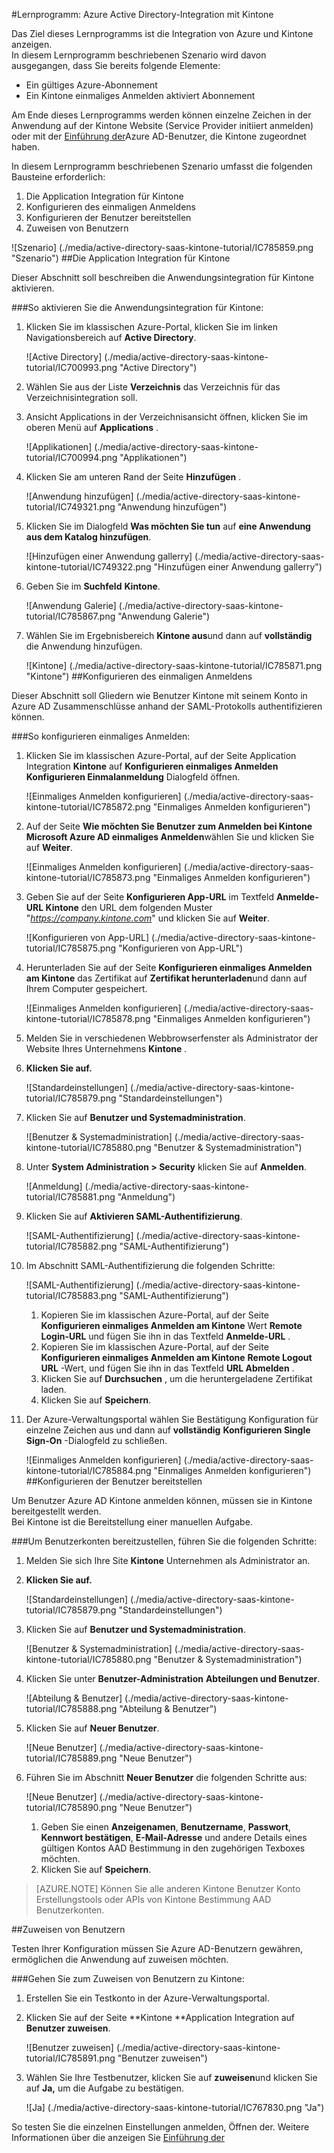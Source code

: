 <properties 
    pageTitle="Lernprogramm: Azure Active Directory-Integration mit Kintone | Microsoft Azure" 
    description="Erfahren Sie, wie mit Kintone in Azure Active Directory-auf automatisierte Bereitstellung und mehr!" 
    services="active-directory" 
    authors="jeevansd"  
    documentationCenter="na" 
    manager="femila"/>
<tags 
    ms.service="active-directory" 
    ms.devlang="na" 
    ms.topic="article" 
    ms.tgt_pltfrm="na" 
    ms.workload="identity" 
    ms.date="09/01/2016" 
    ms.author="jeedes" />

#<a name="tutorial-azure-active-directory-integration-with-kintone"></a>Lernprogramm: Azure Active Directory-Integration mit Kintone
  
Das Ziel dieses Lernprogramms ist die Integration von Azure und Kintone anzeigen.  
In diesem Lernprogramm beschriebenen Szenario wird davon ausgegangen, dass Sie bereits folgende Elemente:

-   Ein gültiges Azure-Abonnement
-   Ein Kintone einmaliges Anmelden aktiviert Abonnement
  
Am Ende dieses Lernprogramms werden können einzelne Zeichen in der Anwendung auf der Kintone Website (Service Provider initiiert anmelden) oder mit der [Einführung der](active-directory-saas-access-panel-introduction.md)Azure AD-Benutzer, die Kintone zugeordnet haben.
  
In diesem Lernprogramm beschriebenen Szenario umfasst die folgenden Bausteine erforderlich:

1.  Die Application Integration für Kintone
2.  Konfigurieren des einmaligen Anmeldens
3.  Konfigurieren der Benutzer bereitstellen
4.  Zuweisen von Benutzern

![Szenario] (./media/active-directory-saas-kintone-tutorial/IC785859.png "Szenario")
##<a name="enabling-the-application-integration-for-kintone"></a>Die Application Integration für Kintone
  
Dieser Abschnitt soll beschreiben die Anwendungsintegration für Kintone aktivieren.

###<a name="to-enable-the-application-integration-for-kintone-perform-the-following-steps"></a>So aktivieren Sie die Anwendungsintegration für Kintone:

1.  Klicken Sie im klassischen Azure-Portal, klicken Sie im linken Navigationsbereich auf **Active Directory**.

    ![Active Directory] (./media/active-directory-saas-kintone-tutorial/IC700993.png "Active Directory")

2.  Wählen Sie aus der Liste **Verzeichnis** das Verzeichnis für das Verzeichnisintegration soll.

3.  Ansicht Applications in der Verzeichnisansicht öffnen, klicken Sie im oberen Menü auf **Applications** .

    ![Applikationen] (./media/active-directory-saas-kintone-tutorial/IC700994.png "Applikationen")

4.  Klicken Sie am unteren Rand der Seite **Hinzufügen** .

    ![Anwendung hinzufügen] (./media/active-directory-saas-kintone-tutorial/IC749321.png "Anwendung hinzufügen")

5.  Klicken Sie im Dialogfeld **Was möchten Sie tun** auf **eine Anwendung aus dem Katalog hinzufügen**.

    ![Hinzufügen einer Anwendung gallerry] (./media/active-directory-saas-kintone-tutorial/IC749322.png "Hinzufügen einer Anwendung gallerry")

6.  Geben Sie im **Suchfeld** **Kintone**.

    ![Anwendung Galerie] (./media/active-directory-saas-kintone-tutorial/IC785867.png "Anwendung Galerie")

7.  Wählen Sie im Ergebnisbereich **Kintone aus**und dann auf **vollständig** die Anwendung hinzufügen.

    ![Kintone] (./media/active-directory-saas-kintone-tutorial/IC785871.png "Kintone")
##<a name="configuring-single-sign-on"></a>Konfigurieren des einmaligen Anmeldens
  
Dieser Abschnitt soll Gliedern wie Benutzer Kintone mit seinem Konto in Azure AD Zusammenschlüsse anhand der SAML-Protokolls authentifizieren können.

###<a name="to-configure-single-sign-on-perform-the-following-steps"></a>So konfigurieren einmaliges Anmelden:

1.  Klicken Sie im klassischen Azure-Portal, auf der Seite Application Integration **Kintone** auf **Konfigurieren einmaliges Anmelden** **Konfigurieren Einmalanmeldung** Dialogfeld öffnen.

    ![Einmaliges Anmelden konfigurieren] (./media/active-directory-saas-kintone-tutorial/IC785872.png "Einmaliges Anmelden konfigurieren")

2.  Auf der Seite **Wie möchten Sie Benutzer zum Anmelden bei Kintone** **Microsoft Azure AD einmaliges Anmelden**wählen Sie und klicken Sie auf **Weiter**.

    ![Einmaliges Anmelden konfigurieren] (./media/active-directory-saas-kintone-tutorial/IC785873.png "Einmaliges Anmelden konfigurieren")

3.  Geben Sie auf der Seite **Konfigurieren App-URL** im Textfeld **Anmelde-URL Kintone** den URL dem folgenden Muster "*https://company.kintone.com*" und klicken Sie auf **Weiter**.

    ![Konfigurieren von App-URL] (./media/active-directory-saas-kintone-tutorial/IC785875.png "Konfigurieren von App-URL")

4.  Herunterladen Sie auf der Seite **Konfigurieren einmaliges Anmelden am Kintone** das Zertifikat auf **Zertifikat herunterladen**und dann auf Ihrem Computer gespeichert.

    ![Einmaliges Anmelden konfigurieren] (./media/active-directory-saas-kintone-tutorial/IC785878.png "Einmaliges Anmelden konfigurieren")

5.  Melden Sie in verschiedenen Webbrowserfenster als Administrator der Website Ihres Unternehmens **Kintone** .

6.  **Klicken Sie auf.**

    ![Standardeinstellungen] (./media/active-directory-saas-kintone-tutorial/IC785879.png "Standardeinstellungen")

7.  Klicken Sie auf **Benutzer und Systemadministration**.

    ![Benutzer & Systemadministration] (./media/active-directory-saas-kintone-tutorial/IC785880.png "Benutzer & Systemadministration")

8.  Unter **System Administration \> Security** klicken Sie auf **Anmelden**.

    ![Anmeldung] (./media/active-directory-saas-kintone-tutorial/IC785881.png "Anmeldung")

9.  Klicken Sie auf **Aktivieren SAML-Authentifizierung**.

    ![SAML-Authentifizierung] (./media/active-directory-saas-kintone-tutorial/IC785882.png "SAML-Authentifizierung")

10. Im Abschnitt SAML-Authentifizierung die folgenden Schritte:

    ![SAML-Authentifizierung] (./media/active-directory-saas-kintone-tutorial/IC785883.png "SAML-Authentifizierung")

    1.  Kopieren Sie im klassischen Azure-Portal, auf der Seite **Konfigurieren einmaliges Anmelden am Kintone** Wert **Remote Login-URL** und fügen Sie ihn in das Textfeld **Anmelde-URL** .
    2.  Kopieren Sie im klassischen Azure-Portal, auf der Seite **Konfigurieren einmaliges Anmelden am Kintone** **Remote Logout URL** -Wert, und fügen Sie ihn in das Textfeld **URL Abmelden** .
    3.  Klicken Sie auf **Durchsuchen** , um die heruntergeladene Zertifikat laden.
    4.  Klicken Sie auf **Speichern**.

11. Der Azure-Verwaltungsportal wählen Sie Bestätigung Konfiguration für einzelne Zeichen aus und dann auf **vollständig** **Konfigurieren Single Sign-On** -Dialogfeld zu schließen.

    ![Einmaliges Anmelden konfigurieren] (./media/active-directory-saas-kintone-tutorial/IC785884.png "Einmaliges Anmelden konfigurieren")
##<a name="configuring-user-provisioning"></a>Konfigurieren der Benutzer bereitstellen
  
Um Benutzer Azure AD Kintone anmelden können, müssen sie in Kintone bereitgestellt werden.  
Bei Kintone ist die Bereitstellung einer manuellen Aufgabe.

###<a name="to-provision-a-user-accounts-perform-the-following-steps"></a>Um Benutzerkonten bereitzustellen, führen Sie die folgenden Schritte:

1.  Melden Sie sich Ihre Site **Kintone** Unternehmen als Administrator an.

2.  **Klicken Sie auf.**

    ![Standardeinstellungen] (./media/active-directory-saas-kintone-tutorial/IC785879.png "Standardeinstellungen")

3.  Klicken Sie auf **Benutzer und Systemadministration**.

    ![Benutzer & Systemadministration] (./media/active-directory-saas-kintone-tutorial/IC785880.png "Benutzer & Systemadministration")

4.  Klicken Sie unter **Benutzer-Administration** **Abteilungen und Benutzer**.

    ![Abteilung & Benutzer] (./media/active-directory-saas-kintone-tutorial/IC785888.png "Abteilung & Benutzer")

5.  Klicken Sie auf **Neuer Benutzer**.

    ![Neue Benutzer] (./media/active-directory-saas-kintone-tutorial/IC785889.png "Neue Benutzer")

6.  Führen Sie im Abschnitt **Neuer Benutzer** die folgenden Schritte aus:

    ![Neue Benutzer] (./media/active-directory-saas-kintone-tutorial/IC785890.png "Neue Benutzer")

    1.  Geben Sie einen **Anzeigenamen**, **Benutzername**, **Passwort**, **Kennwort bestätigen**, **E-Mail-Adresse** und andere Details eines gültigen Kontos AAD Bestimmung in den zugehörigen Texboxes möchten.
    2.  Klicken Sie auf **Speichern**.

>[AZURE.NOTE] Können Sie alle anderen Kintone Benutzer Konto Erstellungstools oder APIs von Kintone Bestimmung AAD Benutzerkonten.

##<a name="assigning-users"></a>Zuweisen von Benutzern
  
Testen Ihrer Konfiguration müssen Sie Azure AD-Benutzern gewähren, ermöglichen die Anwendung auf zuweisen möchten.

###<a name="to-assign-users-to-kintone-perform-the-following-steps"></a>Gehen Sie zum Zuweisen von Benutzern zu Kintone:

1.  Erstellen Sie ein Testkonto in der Azure-Verwaltungsportal.

2.  Klicken Sie auf der Seite **Kintone **Application Integration auf **Benutzer zuweisen**.

    ![Benutzer zuweisen] (./media/active-directory-saas-kintone-tutorial/IC785891.png "Benutzer zuweisen")

3.  Wählen Sie Ihre Testbenutzer, klicken Sie auf **zuweisen**und klicken Sie auf **Ja,** um die Aufgabe zu bestätigen.

    ![Ja] (./media/active-directory-saas-kintone-tutorial/IC767830.png "Ja")
  
So testen Sie die einzelnen Einstellungen anmelden, Öffnen der. Weitere Informationen über die anzeigen Sie [Einführung der](active-directory-saas-access-panel-introduction.md)